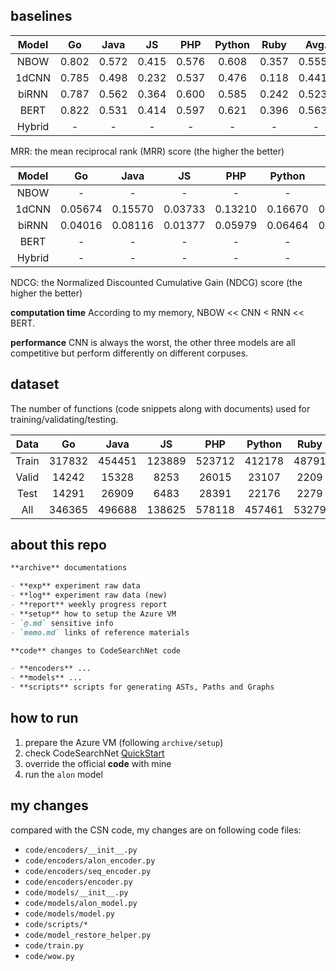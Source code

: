 ## baselines

| Model  |  Go   | Java  |  JS   |  PHP  | Python | Ruby  |  Avg.  |
| :----: | :---: | :---: | :---: | :---: | :----: | :---: | :----: |
|  NBOW  | 0.802 | 0.572 | 0.415 | 0.576 | 0.608  | 0.357 | 0.5550 |
| 1dCNN  | 0.785 | 0.498 | 0.232 | 0.537 | 0.476  | 0.118 | 0.4410 |
| biRNN  | 0.787 | 0.562 | 0.364 | 0.600 | 0.585  | 0.242 | 0.5233 |
|  BERT  | 0.822 | 0.531 | 0.414 | 0.597 | 0.621  | 0.396 | 0.5635 |
| Hybrid |   -   |   -   |   -   |   -   |   -    |   -   |   -    |

MRR: the mean reciprocal rank (MRR) score (the higher the better)

| Model  |   Go    |  Java   |   JS    |   PHP   | Python  |  Ruby   |    Avg.     |
| :----: | :-----: | :-----: | :-----: | :-----: | :-----: | :-----: | :---------: |
|  NBOW  |    -    |    -    |    -    |    -    |    -    |    -    |      -      |
| 1dCNN  | 0.05674 | 0.15570 | 0.03733 | 0.13210 | 0.16670 | 0.10920 | 0.109630036 |
| biRNN  | 0.04016 | 0.08116 | 0.01377 | 0.05979 | 0.06464 | 0.03939 | 0.049820371 |
|  BERT  |    -    |    -    |    -    |    -    |    -    |    -    |      -      |
| Hybrid |    -    |    -    |    -    |    -    |    -    |    -    |      -      |

NDCG: the Normalized Discounted Cumulative Gain (NDCG) score (the higher the better)

**computation time**
According to my memory, NBOW << CNN < RNN << BERT.

**performance**
CNN is always the worst, the other three models are all competitive but perform differently on different corpuses.

## dataset

The number of functions (code snippets along with documents) used for training/validating/testing.

| Data  |   Go   |  Java  |   JS   |  PHP   | Python | Ruby  |   All   |
| :---: | :----: | :----: | :----: | :----: | :----: | :---: | :-----: |
| Train | 317832 | 454451 | 123889 | 523712 | 412178 | 48791 | 1880853 |
| Valid | 14242  | 15328  |  8253  | 26015  | 23107  | 2209  |  89154  |
| Test  | 14291  | 26909  |  6483  | 28391  | 22176  | 2279  | 100529  |
|  All  | 346365 | 496688 | 138625 | 578118 | 457461 | 53279 | 2070536 |

## about this repo

```markdown
**archive** documentations

- **exp** experiment raw data
- **log** experiment raw data (new)
- **report** weekly progress report
- **setup** how to setup the Azure VM
- `@.md` sensitive info
- `memo.md` links of reference materials

**code** changes to CodeSearchNet code

- **encoders** ...
- **models** ...
- **scripts** scripts for generating ASTs, Paths and Graphs
```

## how to run

1. prepare the Azure VM (following `archive/setup`)
2. check CodeSearchNet [QuickStart](https://github.com/github/CodeSearchNet#quickstart)
3. override the official **code** with mine
4. run the `alon` model

## my changes

compared with the CSN code, my changes are on following code files:

- `code/encoders/__init__.py`
- `code/encoders/alon_encoder.py`
- `code/encoders/seq_encoder.py`
- `code/encoders/encoder.py`
- `code/models/__init__.py`
- `code/models/alon_model.py`
- `code/models/model.py`
- `code/scripts/*`
- `code/model_restore_helper.py`
- `code/train.py`
- `code/wow.py`
